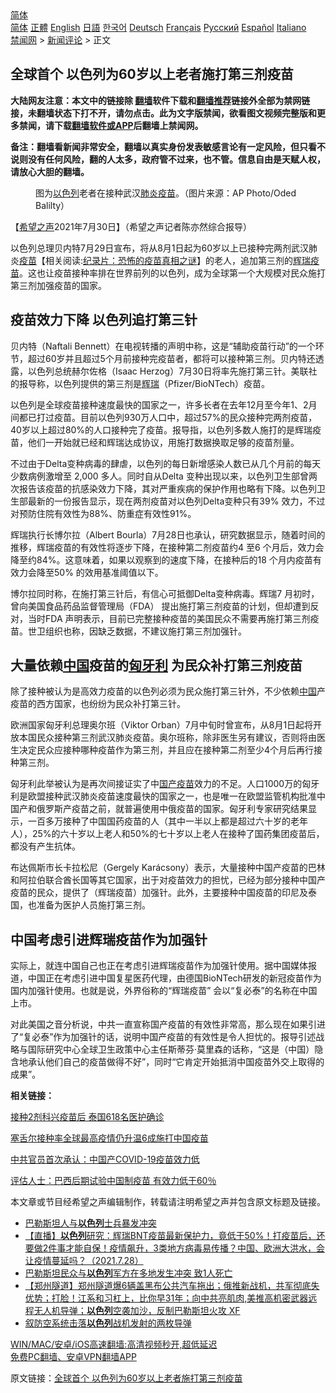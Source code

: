  <!-- 面包屑导航 --> <div class="breadcrumb"><!-- GTranslate: https://gtranslate.io/ -->  <div class="switcher notranslate">  <div class="selected">  <a href="#" onclick="return false;"> 简体</a>  </div>  <div class="option">  <a href="https://www.bannedbook.org" onclick="doGTranslate('zh-CN|zh-CN');jQuery('div.switcher div.selected a').html(jQuery(this).html());return false;" title="简体中文" class="nturl selected"> 简体</a>  <a href="https://www.bannedbook.org/zh-tw/" onclick="doGTranslate('zh-CN|zh-TW');jQuery('div.switcher div.selected a').html(jQuery(this).html());return false;" title="繁體中文" class="nturl"> 正體</a>  <a href="https://www.bannedbook.org/en/" onclick="doGTranslate('zh-CN|en');jQuery('div.switcher div.selected a').html(jQuery(this).html());return false;" title="English" class="nturl"> English</a>  <a href="https://www.bannedbook.org/ja/" onclick="doGTranslate('zh-CN|ja');jQuery('div.switcher div.selected a').html(jQuery(this).html());return false;" title="日本語" class="nturl"> 日語</a>  <a href="https://www.bannedbook.org/ko/" onclick="doGTranslate('zh-CN|ko');jQuery('div.switcher div.selected a').html(jQuery(this).html());return false;" title="한국어" class="nturl"> 한국어</a>  <a href="https://www.bannedbook.org/de/" onclick="doGTranslate('zh-CN|de');jQuery('div.switcher div.selected a').html(jQuery(this).html());return false;" title="Deutsch" class="nturl"> Deutsch</a>  <a href="https://www.bannedbook.org/fr/" onclick="doGTranslate('zh-CN|fr');jQuery('div.switcher div.selected a').html(jQuery(this).html());return false;" title="Français" class="nturl"> Français</a>  <a href="https://www.bannedbook.org/ru/" onclick="doGTranslate('zh-CN|ru');jQuery('div.switcher div.selected a').html(jQuery(this).html());return false;" title="Русский" class="nturl"> Русский</a>  <a href="https://www.bannedbook.org/es/" onclick="doGTranslate('zh-CN|es');jQuery('div.switcher div.selected a').html(jQuery(this).html());return false;" title="Español" class="nturl"> Español</a>  <a href="https://www.bannedbook.org/it/" onclick="doGTranslate('zh-CN|it');jQuery('div.switcher div.selected a').html(jQuery(this).html());return false;" title="Italiano" class="nturl"> Italiano</a>  </div>  </div>      <div class='breadcrumb-sub'><!-- Breadcrumb NavXT 6.3.0 --> <a href="https://www.bannedbook.org/" class="home">禁闻网</a> &gt; <a href="https://www.bannedbook.org/bnews/comments/" class="category">新闻评论</a> &gt; 正文</div></div><h2>全球首个 以色列为60岁以上老者施打第三剂疫苗</h2> <p class="notice"><b>大陆网友注意：本文中的链接除 <a href="https://github.com/bannedbook/fanqiang" >翻墙</a>软件下载和<a href="https://github.com/killgcd/justmysocks/blob/master/README.md">翻墙推荐</a>链接外全部为禁网链接，未翻墙状态下打不开，请勿点击。此为文字版禁闻，欲看图文视频完整版和更多禁闻，请下载<a href="https://github.com/bannedbook/fanqiang">翻墙软件或APP</a>后翻墙上禁闻网。</p><p>备注：翻墙看新闻非常安全，翻墙以真实身份发表敏感言论有一定风险，但只看不说则没有任何风险，翻的人太多，政府管不过来，也不管。信息自由是天赋人权，请放心大胆的翻墙。</b></p>  <div class="entry"> <figure><figcaption>图为<a href="https://www.bannedbook.org/bnews/tag/%e4%bb%a5%e8%89%b2%e5%88%97/" class="st_tag internal_tag" rel="tag" title="标签 以色列 下的日志">以色列</a>老者在接种武汉<a href="https://www.bannedbook.org/bnews/tag/%e8%82%ba%e7%82%8e/" class="st_tag internal_tag" rel="tag" title="标签 肺炎 下的日志">肺炎</a><a href="https://www.bannedbook.org/bnews/tag/%e7%96%ab%e8%8b%97/" class="st_tag internal_tag" rel="tag" title="标签 疫苗 下的日志">疫苗</a>。（图片来源：AP Photo/Oded Balilty）</figcaption></figure> <p>【<span class='wp_keywordlink_affiliate'><a href="https://www.soundofhope.org" title="希望之声" target="_blank">希望之声</a></span>2021年7月30日】（希望之声记者陈亦然综合报导）</p> <p>以色列总理贝内特7月29日宣布，将从8月1日起为60岁以上已接种完两剂武汉肺炎<span class='wp_keywordlink'><a href="https://www.bannedbook.org/bnews/tculture/20160630/551027.html" title="疫苗" target="_blank">疫苗</a></span>【相关阅读:<a href='https://www.bannedbook.org/bnews/topimagenews/20180408/925060.html' target='_blank'>纪录片：恐怖的疫苗真相之谜</a>】的老人，追加第三剂的<a href="https://www.bannedbook.org/bnews/tag/%e8%be%89%e7%91%9e%e7%96%ab%e8%8b%97/" class="st_tag internal_tag" rel="tag" title="标签 辉瑞疫苗 下的日志">辉瑞疫苗</a>。这也让疫苗接种率排在世界前列的以色列，成为全球第一个大规模对民众施打第三剂加强疫苗的国家。</p> <h2>疫苗效力下降 以色列追打第三针</h2> <p>贝内特（Naftali Bennett）在电视转播的声明中称，这是“辅助疫苗行动”的一个环节，超过60岁并且超过5个月前接种完疫苗者，都将可以接种第三剂。贝内特还透露，以色列总统赫尔佐格（Isaac Herzog）7月30日将率先施打第三针。美联社的报导称，以色列提供的第三剂是<a href="https://www.bannedbook.org/bnews/tag/%e8%be%89%e7%91%9e/" class="st_tag internal_tag" rel="tag" title="标签 辉瑞 下的日志">辉瑞</a>（Pfizer/BioNTech）疫苗。</p> <p>以色列是全球疫苗接种速度最快的国家之一，许多长者在去年12月至今年1、2月间都已打过疫苗。目前以色列930万人口中，超过57%的民众接种完两剂疫苗，40岁以上超过80%的人口接种完了疫苗。报导指，以色列多数人施打的是辉瑞疫苗，他们一开始就已经和辉瑞达成协议，用施打数据换取足够的疫苗剂量。</p> <p>不过由于Delta变种病毒的肆虐，以色列的每日新增感染人数已从几个月前的每天少数病例激增至 2,000 多人。同时自从Delta 变种出现以来，以色列卫生部曾两次报告该疫苗的抗感染效力下降，其对严重疾病的保护作用也略有下降。以色列卫生部最新的一份报告显示，现在两剂疫苗对以色列Delta变种只有39% 效力，不过对预防住院有效性为88%、防重症有效性91%。</p>  <p>辉瑞执行长博尔拉（Albert Bourla）7月28日也承认，研究数据显示，随着时间的推移，辉瑞疫苗的有效性将逐步下降，在接种第二剂疫苗约4 至6 个月后，效力会降至约84%。这意味着，如果以观察到的速度下降，在接种后的18 个月内疫苗有效力会降至50% 的效用基准阈值以下。</p> <p>博尔拉同时称，在施打第三针后，有信心可抵御Delta变种病毒。辉瑞7 月初时，曾向美国食品药品监督管理局（FDA） 提出施打第三剂疫苗的计划，但却遭到反对，当时FDA 声明表示，目前已完整接种疫苗的美国民众不需要再施打第三剂疫苗。世卫组织也称，因缺乏数据，不建议施打第三剂加强针。</p> <h2>大量依赖<span class='wp_keywordlink_affiliate'><a href="https://www.bannedbook.org/" title="中国" target="_blank">中国</a></span>疫苗的<a href="https://www.bannedbook.org/bnews/tag/%E5%8C%88%E7%89%99%E5%88%A9/" class="st_tag internal_tag" rel="tag" title="标签 匈牙利 下的日志">匈牙利</a> 为民众补打第三剂疫苗</h2> <p>除了接种被认为是高效力疫苗的以色列必须为民众施打第三针外，不少依赖<a href="https://www.bannedbook.org/bnews/tag/%E4%B8%AD%E5%9B%BD/" class="st_tag internal_tag" rel="tag" title="标签 中国 下的日志">中国</a>产疫苗的西方国家，也纷纷为民众补打第三针。</p> <p>欧洲国家匈牙利总理奥尔班（Viktor Orban）7月中旬时曾宣布，从8月1日起将开放本国民众接种第三剂武汉肺炎疫苗。奥尔班称，除非医生另有建议，否则将由医生决定民众应接种哪种疫苗作为第三剂，并且应在接种第二剂至少4个月后再行接种第三剂。</p> <p>匈牙利此举被认为是再次间接证实了中<a href="https://www.bannedbook.org/bnews/tag/%E5%9B%BD%E4%BA%A7%E7%96%AB%E8%8B%97/" class="st_tag internal_tag" rel="tag" title="标签 国产疫苗 下的日志">国产疫苗</a>效力的不足。人口1000万的匈牙利是欧盟接种武汉肺炎疫苗速度最快的国家之一，也是唯一在欧盟监管机构批准中国产和俄罗斯产疫苗之前，就普遍使用中俄疫苗的国家。匈牙利专家研究结果显示，一百多万接种了中国国药疫苗的人（其中一半以上都是超过六十岁的老年人），25%的六十岁以上老人和50%的七十岁以上老人在接种了国药集团疫苗后，都没有产生抗体。</p>  <p>布达佩斯市长卡拉松尼（Gergely Karácsony）表示，大量接种中国产疫苗的巴林和阿拉伯联合酋长国等其它国家，出于对疫苗效力的担忧，已经为部分接种中国产疫苗的民众，提供了（辉瑞疫苗）加强针。此外，主要接种中国疫苗的印尼及泰国，也准备为医护人员施打第三剂。</p> <h2>中国考虑引进辉瑞疫苗作为加强针</h2> <p>实际上，就连中国自己也正在考虑引进辉瑞疫苗作为加强针使用。据中国媒体报道，中国正在考虑引进中国复星医药代理，由德国BioNTech研发的新冠疫苗作为国内加强针使用。也就是说，外界俗称的“辉瑞疫苗” 会以“复必泰”的名称在中国上市。</p> <p>对此美国之音分析说，中共一直宣称国产疫苗的有效性非常高，那么现在如果引进了“复必泰”作为加强针的话，说明中国产疫苗的有效性是令人担忧的。报导引述战略与国际研究中心全球卫生政策中心主任斯蒂芬·莫里森的话称，“这是（中国）隐含地承认他们自己的疫苗做得不好”，同时“它肯定开始抵消中国疫苗外交上取得的成果”。</p> <p><strong>相关链接：</strong></p> <p><a href="https://www.soundofhope.org/post/524711">接种2剂科兴疫苗后 泰国618名医护确诊</a></p>  <p><a href="https://www.soundofhope.org/post/502529">塞舌尔接种率全球最高疫情仍升温6成施打中国疫苗</a></p> <p><a href="https://www.soundofhope.org/post/493892?lang=b5">中共官员首次承认：中国产COVID-19疫苗效力低</a></p> <p><a href="https://www.soundofhope.org/post/462953">评估人士：巴西后期试验中国制疫苗 有效力低于60％</a></p> <p>本文章或节目经希望之声编辑制作，转载请注明希望之声并包含原文标题及链接。 </p> <ul class='op-related-articles' title='相关阅读'> <li><a href='https://www.bannedbook.org/bnews/baitai/20210730/1597097.html' target='_blank'>巴勒斯坦人与<b>以色列</b>士兵暴发冲突</a></li> <li><a href='https://www.bannedbook.org/bnews/bannedvideo/20210728/1595833.html' target='_blank'>【直播】<b>以色列</b>研究：辉瑞BNT疫苗最新保护力，竟低于50%！打疫苗后，还要做2件事才能自保！疫情飙升，3类地方病毒易传播？中国、欧洲大洪水，会让疫情蔓延吗？（2021.7.28）</a></li> <li><a href='https://www.bannedbook.org/bnews/baitai/20210728/1595602.html' target='_blank'>巴勒斯坦民众与<b>以色列</b>军方在多地发生冲突 致1人死亡</a></li> <li><a href='https://www.bannedbook.org/bnews/bannedvideo/20210727/1594818.html' target='_blank'>【郑州隧道】郑州隧道爆6辆盖黑布公共汽车拖出；俄推新战机，共军彻底失优势；打脸！江系和习杠上，比你早31年；向中共亮肌肉,美推高机密武器远程无人机导弹；<b>以色列</b>空袭加沙，反制巴勒斯坦火攻 XF</a></li> <li><a href='https://www.bannedbook.org/bnews/baitai/20210726/1594375.html' target='_blank'>叙防空系统击落<b>以色列</b>战机发射的两枚导弹</a></li> </ul> <p class="texttj"> <a href="https://github.com/bannedbook/fanqiang/wiki/V2ray%E6%9C%BA%E5%9C%BA" target="_blank">WIN/MAC/安卓/iOS高速翻墙:高清视频秒开,超低延迟</a><br/> <a href="https://github.com/bannedbook/fanqiang/wiki/%E7%A6%81%E9%97%BB%E7%BD%91%E5%AE%89%E5%8D%93%E7%BF%BB%E5%A2%99%E6%96%B0%E9%97%BBAPP" target="_blank">免费PC翻墙、安卓VPN翻墙APP</a></p> <p>原文链接：<a class="src_link"  href="https://www.soundofhope.org/post/530753" target="_blank">全球首个 以色列为60岁以上老者施打第三剂疫苗</a></p><a name='sharetosocial'></a>  <div style="margin-bottom:5px;padding-bottom:5px;clear:both"> <div id="archive-pix-1" class="banner-ads"> <!-- AuctionX Display platform tag START --> <div id="26318x728x90x621x_ADSLOT2" clicktrack="%%CLICK_URL_ESC%%"></div> <!-- AuctionX Display platform tag END --> </div> <div id="archive-pix-2" class="banner-ads"> <!-- AuctionX Display platform tag START --> <div id="26315x300x250x621x_ADSLOT2" clicktrack="%%CLICK_URL_ESC%%"></div> <!-- AuctionX Display platform tag END --> </div> </div>  <div id="archive-pix-1" class="banner-ads"> <!-- AuctionX Display platform tag START --> <div id="26318x728x90x621x_ADSLOT3" clicktrack="%%CLICK_URL_ESC%%"></div> <!-- AuctionX Display platform tag END --> </div> </div><!--END ENTRY--> 